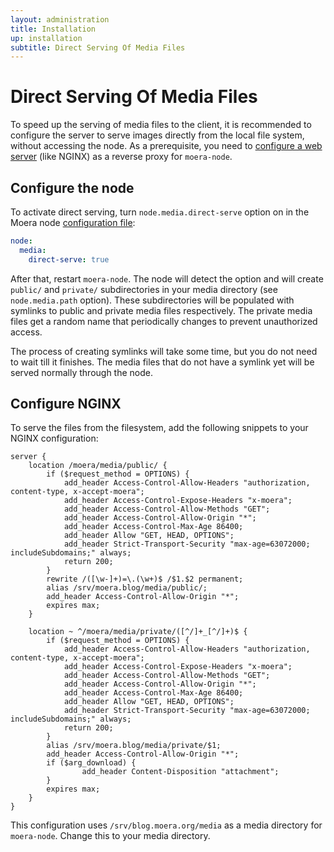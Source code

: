 ```yaml
---
layout: administration
title: Installation
up: installation
subtitle: Direct Serving Of Media Files
---
```


# Direct Serving Of Media Files

To speed up the serving of media files to the client, it is recommended
to configure the server to serve images directly from the local file system,
without accessing the node. As a prerequisite, you need to [configure a web
server][1] (like NGINX) as a reverse proxy for `moera-node`.

## Configure the node

To activate direct serving, turn `node.media.direct-serve` option on in the
Moera node [configuration file][2]:

```yaml
node:
  media:
    direct-serve: true
```

After that, restart `moera-node`. The node will detect the option and will
create `public/` and `private/` subdirectories in your media directory (see
`node.media.path` option). These subdirectories will be populated with symlinks
to public and private media files respectively. The private media files get
a random name that periodically changes to prevent unauthorized access.

The process of creating symlinks will take some time, but you do not need to
wait till it finishes. The media files that do not have a symlink yet will be
served normally through the node.

## Configure NGINX

To serve the files from the filesystem, add the following snippets to your NGINX
configuration:

```
server {
    location /moera/media/public/ {
        if ($request_method = OPTIONS) {
            add_header Access-Control-Allow-Headers "authorization, content-type, x-accept-moera";
            add_header Access-Control-Expose-Headers "x-moera";
            add_header Access-Control-Allow-Methods "GET";
            add_header Access-Control-Allow-Origin "*";
            add_header Access-Control-Max-Age 86400;
            add_header Allow "GET, HEAD, OPTIONS";
            add_header Strict-Transport-Security "max-age=63072000; includeSubdomains;" always;
            return 200;
        }
        rewrite /([\w-]+)=\.(\w+)$ /$1.$2 permanent;
        alias /srv/moera.blog/media/public/;
        add_header Access-Control-Allow-Origin "*";
        expires max;
    }

    location ~ ^/moera/media/private/([^/]+_[^/]+)$ {
        if ($request_method = OPTIONS) {
            add_header Access-Control-Allow-Headers "authorization, content-type, x-accept-moera";
            add_header Access-Control-Expose-Headers "x-moera";
            add_header Access-Control-Allow-Methods "GET";
            add_header Access-Control-Allow-Origin "*";
            add_header Access-Control-Max-Age 86400;
            add_header Allow "GET, HEAD, OPTIONS";
            add_header Strict-Transport-Security "max-age=63072000; includeSubdomains;" always;
            return 200;
        }
        alias /srv/moera.blog/media/private/$1;
        add_header Access-Control-Allow-Origin "*";
        if ($arg_download) {
                add_header Content-Disposition "attachment";
        }
        expires max;
    }
}

```

This configuration uses `/srv/blog.moera.org/media` as a media directory for
`moera-node`. Change this to your media directory.

[1]: nginx.html
[2]: config.html
